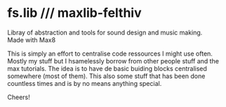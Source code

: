 # fs.lib /// maxlib-felthiv

Libray of abstraction and tools for sound design and music making.</br>
Made with Max8

This is simply an effort to centralise code ressources I might use often.
Mostly my stuff but I hsamelessly borrow from other people stuff and the max tutorials.
The idea is to have de basic buiding blocks centralised somewhere (most of them).
This also some stuff that has been done countless times and is by no means anything special.

Cheers!
